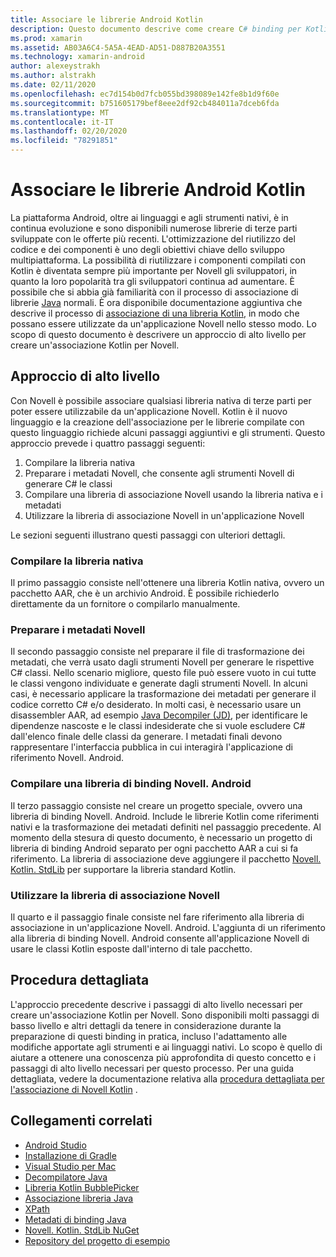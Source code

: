```yaml
---
title: Associare le librerie Android Kotlin
description: Questo documento descrive come creare C# binding per Kotlin codice, rendendo possibile l'utilizzo di librerie native in un'applicazione Novell. Android.
ms.prod: xamarin
ms.assetid: AB03A6C4-5A5A-4EAD-AD51-D887B20A3551
ms.technology: xamarin-android
author: alexeystrakh
ms.author: alstrakh
ms.date: 02/11/2020
ms.openlocfilehash: ec7d154b0d7fcb055bd398089e142fe8b1d9f60e
ms.sourcegitcommit: b751605179bef8eee2df92cb484011a7dceb6fda
ms.translationtype: MT
ms.contentlocale: it-IT
ms.lasthandoff: 02/20/2020
ms.locfileid: "78291851"
---
```

# <a name="bind-android-kotlin-libraries"></a>Associare le librerie Android Kotlin

La piattaforma Android, oltre ai linguaggi e agli strumenti nativi, è in continua evoluzione e sono disponibili numerose librerie di terze parti sviluppate con le offerte più recenti. L'ottimizzazione del riutilizzo del codice e dei componenti è uno degli obiettivi chiave dello sviluppo multipiattaforma. La possibilità di riutilizzare i componenti compilati con Kotlin è diventata sempre più importante per Novell gli sviluppatori, in quanto la loro popolarità tra gli sviluppatori continua ad aumentare. È possibile che si abbia già familiarità con il processo di associazione di librerie [Java](https://docs.microsoft.com/xamarin/android/platform/binding-java-library/) normali. È ora disponibile documentazione aggiuntiva che descrive il processo di [associazione di una libreria Kotlin](walkthrough.md), in modo che possano essere utilizzate da un'applicazione Novell nello stesso modo. Lo scopo di questo documento è descrivere un approccio di alto livello per creare un'associazione Kotlin per Novell.

## <a name="high-level-approach"></a>Approccio di alto livello

Con Novell è possibile associare qualsiasi libreria nativa di terze parti per poter essere utilizzabile da un'applicazione Novell. Kotlin è il nuovo linguaggio e la creazione dell'associazione per le librerie compilate con questo linguaggio richiede alcuni passaggi aggiuntivi e gli strumenti. Questo approccio prevede i quattro passaggi seguenti:

1. Compilare la libreria nativa
1. Preparare i metadati Novell, che consente agli strumenti Novell di generare C# le classi
1. Compilare una libreria di associazione Novell usando la libreria nativa e i metadati
1. Utilizzare la libreria di associazione Novell in un'applicazione Novell

Le sezioni seguenti illustrano questi passaggi con ulteriori dettagli.

### <a name="build-the-native-library"></a>Compilare la libreria nativa

Il primo passaggio consiste nell'ottenere una libreria Kotlin nativa, ovvero un pacchetto AAR, che è un archivio Android. È possibile richiederlo direttamente da un fornitore o compilarlo manualmente.

### <a name="prepare-the-xamarin-metadata"></a>Preparare i metadati Novell

Il secondo passaggio consiste nel preparare il file di trasformazione dei metadati, che verrà usato dagli strumenti Novell per generare le rispettive C# classi. Nello scenario migliore, questo file può essere vuoto in cui tutte le classi vengono individuate e generate dagli strumenti Novell. In alcuni casi, è necessario applicare la trasformazione dei metadati per generare il codice corretto C# e/o desiderato. In molti casi, è necessario usare un disassembler AAR, ad esempio [Java Decompiler (JD)](http://java-decompiler.github.io/), per identificare le dipendenze nascoste e le classi indesiderate che si vuole escludere C# dall'elenco finale delle classi da generare. I metadati finali devono rappresentare l'interfaccia pubblica in cui interagirà l'applicazione di riferimento Novell. Android.

### <a name="build-a-xamarinandroid-binding-library"></a>Compilare una libreria di binding Novell. Android

Il terzo passaggio consiste nel creare un progetto speciale, ovvero una libreria di binding Novell. Android. Include le librerie Kotlin come riferimenti nativi e la trasformazione dei metadati definiti nel passaggio precedente. Al momento della stesura di questo documento, è necessario un progetto di libreria di binding Android separato per ogni pacchetto AAR a cui si fa riferimento. La libreria di associazione deve aggiungere il pacchetto [Novell. Kotlin. StdLib](https://www.nuget.org/packages/Xamarin.Kotlin.StdLib/) per supportare la libreria standard Kotlin.

### <a name="consume-the-xamarin-binding-library"></a>Utilizzare la libreria di associazione Novell

Il quarto e il passaggio finale consiste nel fare riferimento alla libreria di associazione in un'applicazione Novell. Android. L'aggiunta di un riferimento alla libreria di binding Novell. Android consente all'applicazione Novell di usare le classi Kotlin esposte dall'interno di tale pacchetto.

## <a name="walkthrough"></a>Procedura dettagliata

L'approccio precedente descrive i passaggi di alto livello necessari per creare un'associazione Kotlin per Novell. Sono disponibili molti passaggi di basso livello e altri dettagli da tenere in considerazione durante la preparazione di questi binding in pratica, incluso l'adattamento alle modifiche apportate agli strumenti e ai linguaggi nativi. Lo scopo è quello di aiutare a ottenere una conoscenza più approfondita di questo concetto e i passaggi di alto livello necessari per questo processo. Per una guida dettagliata, vedere la documentazione relativa alla [procedura dettagliata per l'associazione di Novell Kotlin](walkthrough.md) .

## <a name="related-links"></a>Collegamenti correlati

- [Android Studio](https://developer.android.com/studio)
- [Installazione di Gradle](https://gradle.org/install/)
- [Visual Studio per Mac](https://visualstudio.microsoft.com/downloads)
- [Decompilatore Java](http://java-decompiler.github.io/)
- [Libreria Kotlin BubblePicker](https://github.com/igalata/Bubble-Picker)
- [Associazione libreria Java](https://docs.microsoft.com/xamarin/android/platform/binding-java-library/)
- [XPath](https://www.w3.org/TR/xpath/)
- [Metadati di binding Java](https://docs.microsoft.com/xamarin/android/platform/binding-java-library/customizing-bindings/java-bindings-metadata)
- [Novell. Kotlin. StdLib NuGet](https://www.nuget.org/packages/Xamarin.Kotlin.StdLib/)
- [Repository del progetto di esempio](https://github.com/xamcat/xamarin-binding-kotlin-framework)
